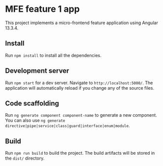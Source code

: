 # MFE feature 1 app

This project implements a micro-frontend feature application using Angular 13.3.4.

## Install

Run `npm install` to install all the dependencies.

## Development server

Run `npm start` for a dev server. Navigate to `http://localhost:5000/`. The application will automatically reload if you change any of the source files.

## Code scaffolding

Run `ng generate component component-name` to generate a new component. You can also use `ng generate directive|pipe|service|class|guard|interface|enum|module`.

## Build

Run `npm run build` to build the project. The build artifacts will be stored in the `dist/` directory.
